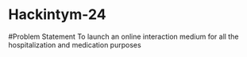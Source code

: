 # Hackintym-24

#Problem Statement
To launch an online interaction medium for all the hospitalization and medication purposes
